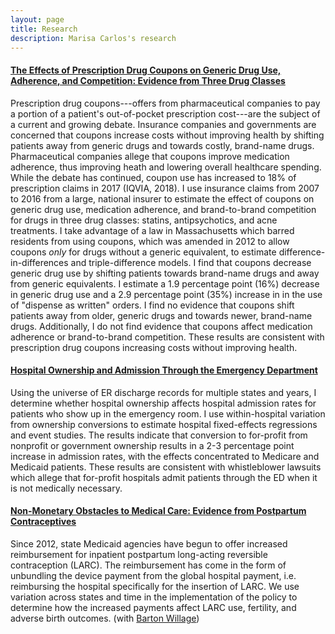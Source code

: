 ```yaml
---
layout: page
title: Research
description: Marisa Carlos's research
---
```



#### <u>The Effects of Prescription Drug Coupons on Generic Drug Use, Adherence, and Competition: Evidence from Three Drug Classes</u>
Prescription drug coupons---offers from pharmaceutical companies to pay a portion of a patient's out-of-pocket prescription cost---are the subject of a current and growing debate. Insurance companies and governments are concerned that coupons increase costs without improving health by shifting patients away from generic drugs and towards costly, brand-name drugs. Pharmaceutical companies allege that coupons improve medication adherence, thus improving heath and lowering overall healthcare spending. While the debate has continued, coupon use has increased to 18% of prescription claims in 2017 (IQVIA, 2018). I use insurance claims from 2007 to 2016 from a large, national insurer to estimate the effect of coupons on generic drug use, medication adherence, and brand-to-brand competition for drugs in three drug classes: statins, antipsychotics, and acne treatments. I take advantage of a law in Massachusetts which barred residents from using coupons, which was amended in 2012 to allow coupons *only* for drugs without a generic equivalent, to estimate difference-in-differences and triple-difference models. I find that coupons decrease generic drug use by shifting patients towards brand-name drugs and away from generic equivalents. I estimate a 1.9 percentage point (16%) decrease in generic drug use and a 2.9 percentage point (35%) increase in in the use of "dispense as written" orders. I find no evidence that coupons shift patients away from older, generic drugs and towards newer, brand-name drugs. Additionally, I do not find evidence that coupons affect medication adherence or brand-to-brand competition. These results are consistent with prescription drug coupons increasing costs without improving health.
<br>

#### <u> Hospital Ownership and Admission Through the Emergency Department </u>
Using the universe of ER discharge records for multiple states and years, I determine whether hospital ownership affects hospital admission rates for patients who show up in
the emergency room. I use within-hospital variation from ownership conversions to estimate hospital fixed-effects regressions and event studies. The results indicate that
conversion to for-profit from nonprofit or government ownership results in a 2-3 percentage point increase in admission rates, with the effects concentrated to Medicare
and Medicaid patients. These results are consistent with whistleblower lawsuits which allege that for-profit hospitals admit patients through the ED when it is not medically
necessary.
<br>

#### <u>Non-Monetary Obstacles to Medical Care: Evidence from Postpartum Contraceptives</u>
Since 2012, state Medicaid agencies have begun to offer increased reimbursement for inpatient postpartum long-acting reversible contraception (LARC). The reimbursement
has come in the form of unbundling the device payment from the global hospital payment, i.e. reimbursing the hospital specifically for the insertion of LARC. We use variation across states and time in the implementation of the policy to determine how the increased payments affect LARC use, fertility, and adverse birth outcomes. (with [Barton Willage](https://bjwillage.github.io/))



